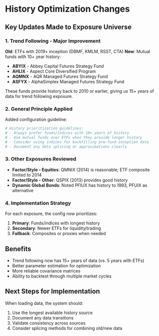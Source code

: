 # History Optimization Changes

## Key Updates Made to Exposure Universe

### 1. Trend Following - Major Improvement
**Old**: ETFs with 2019+ inception (DBMF, KMLM, RSST, CTA)
**New**: Mutual funds with 10+ year history:
- **ABYIX** - Abbey Capital Futures Strategy Fund
- **AHLIX** - Aspect Core Diversified Program
- **AQMNX** - AQR Managed Futures Strategy Fund  
- **ASFYX** - AlphaSimplex Managed Futures Strategy Fund

These funds provide history back to 2010 or earlier, giving us 15+ years of data for trend following exposure.

### 2. General Principle Applied
Added configuration guideline:
```yaml
# History prioritization guidelines:
# - Always prefer funds/indices with 10+ years of history
# - Use mutual funds over ETFs when they provide longer history
# - Consider using indices for backfilling pre-fund-inception data
# - Document any data splicing or approximations clearly
```

### 3. Other Exposures Reviewed
- **Factor/Style - Equities**: QMNIX (2014) is reasonable; ETF composite limited to 2014
- **Factor/Style - Other**: QSPIX (2013) provides good history
- **Dynamic Global Bonds**: Noted PFIUX has history to 1993, PFUIX as alternative

### 4. Implementation Strategy
For each exposure, the config now prioritizes:
1. **Primary**: Funds/indices with longest history
2. **Secondary**: Newer ETFs for liquidity/trading
3. **Fallback**: Composites or proxies when needed

## Benefits
- Trend following now has 15+ years of data (vs. 5 years with ETFs)
- Better parameter estimation for optimization
- More reliable covariance matrices
- Ability to backtest through multiple market cycles

## Next Steps for Implementation
When loading data, the system should:
1. Use the longest available history source
2. Document any data transitions
3. Validate consistency across sources
4. Consider splicing methods for combining old/new data
